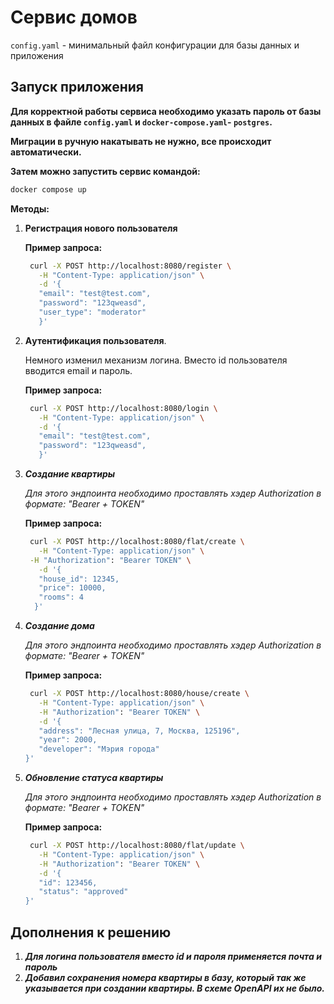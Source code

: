 # Сервис домов

`config.yaml` - минимальный файл конфигурации для базы данных и приложения

## Запуск приложения

**Для корректной работы сервиса необходимо указать пароль от базы данных в файле `config.yaml` и  `docker-compose.yaml`-
`postgres`.**

**Миграции в ручную накатывать не нужно, все происходит автоматически.**

**Затем можно запустить сервис командой:**

```bash
docker compose up 
```

**Методы:**

1. **Регистрация нового пользователя**

   **Пример запроса:**
   ```bash
    curl -X POST http://localhost:8080/register \
      -H "Content-Type: application/json" \
      -d '{
      "email": "test@test.com",
      "password": "123qweasd",
      "user_type": "moderator"
      }'
   ```

2. **Aутентификация пользователя**. <p>
   Немного изменил механизм логина. Вместо id пользователя вводится email и пароль.

   **Пример запроса:**
   ```bash
    curl -X POST http://localhost:8080/login \
      -H "Content-Type: application/json" \
      -d '{
      "email": "test@test.com",
      "password": "123qweasd",
      }'
   ```

3. ***Создание квартиры*** <p>
   *Для этого эндпоинта необходимо проставлять хэдер Authorization в формате: "Bearer + TOKEN"*

   **Пример запроса:**
   ```bash
    curl -X POST http://localhost:8080/flat/create \
      -H "Content-Type: application/json" \
    -H "Authorization": "Bearer TOKEN" \
      -d '{
      "house_id": 12345,
      "price": 10000,
      "rooms": 4
     }'
   ```

4. ***Создание дома*** <p>
   *Для этого эндпоинта необходимо проставлять хэдер Authorization в формате: "Bearer + TOKEN"*

   **Пример запроса:**
   ```bash
    curl -X POST http://localhost:8080/house/create \
      -H "Content-Type: application/json" \
      -H "Authorization": "Bearer TOKEN" \
      -d '{
      "address": "Лесная улица, 7, Москва, 125196",
      "year": 2000,
      "developer": "Мэрия города"
   }'
   ```

5. ***Обновление статуса квартиры*** <p>
   *Для этого эндпоинта необходимо проставлять хэдер Authorization в формате: "Bearer + TOKEN"*

   **Пример запроса:**
   ```bash
    curl -X POST http://localhost:8080/flat/update \
      -H "Content-Type: application/json" \
      -H "Authorization": "Bearer TOKEN" \
      -d '{
      "id": 123456,
      "status": "approved"
   }'
   ```

## Дополнения к решению

1. ***Для логина пользователя вместо id и пароля применяется почта и пароль***
2. ***Добавил сохранения номера квартиры в базу, который так же указывается при создании квартиры. В схеме OpenAPI их не было.***
